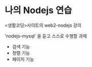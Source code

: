 나의 Nodejs 연습
====================
<생활코딩>사이트의 web2-nodejs 강의  
  
'nodejs-mysql' 을 듣고 스스로 수행할 과제
- 검색 기능
- 정렬 기능
- 페이지 기능
